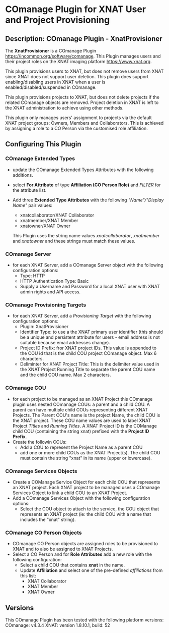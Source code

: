 # COmanage Plugin for XNAT User and Project Provisioning

## Description: COmanage Plugin - XnatProvisioner

The **XnatProvisioner** is a COmanage Plugin https://incommon.org/software/comanage.
This Plugin manages users and their project roles on the XNAT imaging platform https://www.xnat.org.

This plugin provisions users to XNAT, but does not remove users from XNAT since XNAT does not support user deletion. This plugin does support enabling/disabling users in XNAT when a user is enabled/disabled/suspended in COmanage.

This plugin provisions projects to XNAT, but does not delete projects if the related COmanage objects are removed. Project deletion in XNAT is left to the XNAT administration to achieve using other methods.

This plugin only manages users' assignment to projects via the default XNAT project groups: Owners, Members and Collaborators. This is achieved by assigning a role to a CO Person via the customised role affiliation.

## Configuring This Plugin

### COmanage Extended Types
- update the COmanage Extended Types Attributes with the following additions.
- select **For Attribute** of type **Affiliation (CO Person Role)** and _FILTER_ for the attribute list. 
- Add three **Extended Type Attributes** with the following _"Name"/"Display Name"_ pair values:
    - xnatcollaborator/XNAT Collaborator
    - xnatmember/XNAT Member
    - xnatowner/XNAT Owner

    This Plugin uses the string name values _xnatcollaborator_, _xnatmember_ and _xnatowner_ and these strings must match these values.

### COmanage Server
- for each XNAT Server, add a COmanage Server object with the following configuration options:
    - Type: HTTP 
    - HTTP Authentication Type: Basic
    - Supply a Username and Password for a local XNAT user with XNAT admin rights and API access.

### COmanage Provisioning Targets
- for each XNAT Server, add a _Provisioning Target_ with the following configuration options:
    - Plugin: XnatProvisioner
    - Identifier Type: to use a the XNAT primary user identifier (this should be a unique and persistent attribute for users - email address is not suitable because email addresses change).
    - Project ID Prefix: fror XNAT project IDs. This value is appended to the COU id that is the child COU project COmanage object. Max 6 characters.
    - Deliminter for XNAT Project Title: This is the delimiter value used in the XNAT Project Running Title to separate the parent COU name and the child COU name. Max 2 characters.

### COmanage COU
- for each project to be managed as an XNAT Project this COmanage plugin uses nested COmanage COUs: a parent and a child COU. A parent can have multiple child COUs representing different XNAT Projects. The Parent COU's name is the project Name, the child COU is the XNAT project. These COU name values are used to label XNAT Project _Titles_ and _Running Titles_.
A XNAT Project ID is the COManage child COU (containing the string xnat) prefixed with the **Project ID Prefix**. 
- Create the followin COUs:
    - Add a COU to represent the Project Name as a parent COU 
    - add one or more child COUs as the XNAT Project(s). The child COU must contain the string "xnat" in its name (upper or lowercase).

### COmanage Services Objects
- Create a COManage Service Object for each child COU that represents an XNAT project. Each XNAT project to be managed uses a COmanage Services Object to link a child COU to an XNAT Project.
- Add a COmanage Services Object with the following configuration options:
    - Select the COU object to attach to the service, the COU object that represents an XNAT project (ie: the child COU with a name that includes the "xnat" string).

### COmanage CO Person Objects
- COmanage CO Person objects are assigned roles to be provisioned to XNAT and to also be assigned to XNAT Projects.
- Select a CO Person and for **Role Attributes** add a new role with the following configuration:
    - Select a child COU that contains **xnat** in the name.
    - Update **Affiliation** and select one of the pre-defined _affiliations_ from this list:
        - XNAT Collaborator
        - XNAT Member
        - XNAT Owner

## Versions
This COmanage Plugin has been tested with the following platform versions:
COmanage: v4.3.4
XNAT: version 1.8.10.1, build: 52
 